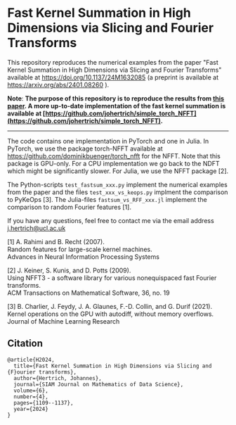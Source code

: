 # Fast Kernel Summation in High Dimensions via Slicing and Fourier Transforms

This repository reproduces the numerical examples from the paper "Fast Kernel Summation in High Dimensions via Slicing and Fourier Transforms" available at https://doi.org/10.1137/24M1632085 (a preprint is available at https://arxiv.org/abs/2401.08260 ).

**Note**: **The purpose of this repository is to reproduce the results from [this paper](https://doi.org/10.1137/24M1632085). A more up-to-date implementation of the fast kernel summation is available at [https://github.com/johertrich/simple_torch_NFFT](https://github.com/johertrich/simple_torch_NFFT).**

-------------------------------------------------------------------------------------

The code contains one implementation in PyTorch and one in Julia. In PyTorch, we use the package torch-NFFT available at https://github.com/dominikbuenger/torch_nfft for the NFFT.
Note that this package is GPU-only. For a CPU implementation we go back to the NDFT which might be significantly slower.
For Julia, we use the NFFT package [2].

The Python-scripts `test_fastsum_xxx.py` implement the numerical examples from the paper and the files `test_xxx_vs_keops.py` implment the comparison to PyKeOps [3]. The Julia-files `fastsum_vs_RFF_xxx.jl` implement the comparison to random Fourier features [1].

If you have any questions, feel free to contact me via the email address j.hertrich@ucl.ac.uk  

[1] A. Rahimi and B. Recht (2007).   
Random features for large-scale kernel machines.   
Advances in Neural Information Processing Systems

[2] J. Keiner, S. Kunis, and D. Potts (2009).  
Using NFFT3 - a software library for various nonequispaced fast Fourier transforms.  
ACM Transactions on Mathematical Software, 36, no. 19

[3] B. Charlier, J. Feydy, J. A. Glaunes, F.-D. Collin, and G. Durif (2021).  
Kernel operations on the GPU with autodiff, without memory overflows.  
Journal of Machine Learning Research

## Citation

```
@article{H2024,
  title={Fast Kernel Summation in High Dimensions via Slicing and {F}ourier transforms},
  author={Hertrich, Johannes},
  journal={SIAM Journal on Mathematics of Data Science},
  volume={6},
  number={4},
  pages={1109--1137},
  year={2024}
}
```



